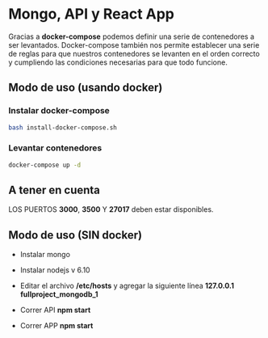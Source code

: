 # Mongo, API y React App

Gracias a __docker-compose__ podemos definir una serie de contenedores a ser levantados. Docker-compose también nos permite establecer una serie de reglas para que nuestros contenedores se levanten en el orden correcto y cumpliendo las condiciones necesarias para que todo funcione.

## Modo de uso (usando docker)

### Instalar docker-compose
```bash
bash install-docker-compose.sh
```

### Levantar contenedores
```bash
docker-compose up -d
```

## A tener en cuenta

LOS PUERTOS __3000__, __3500__ Y __27017__ deben estar disponibles.

## Modo de uso (SIN docker)

* Instalar mongo

* Instalar nodejs v 6.10

* Editar el archivo __/etc/hosts__ y agregar la siguiente línea __127.0.0.1	fullproject_mongodb_1__

* Correr API __npm start__

* Correr APP __npm start__

